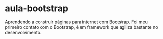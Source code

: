 # aula-bootstrap
Aprendendo a construir páginas para internet com Bootstrap.
Foi meu primeiro contato com o Bootstrap, é um framework que agiliza bastante no desenvolvimento.
